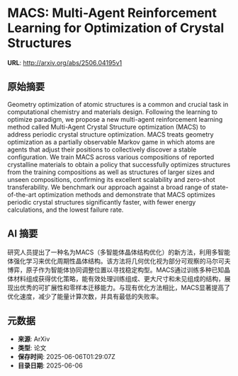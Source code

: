 # MACS: Multi-Agent Reinforcement Learning for Optimization of Crystal Structures

**URL**: http://arxiv.org/abs/2506.04195v1

## 原始摘要

Geometry optimization of atomic structures is a common and crucial task in
computational chemistry and materials design. Following the learning to
optimize paradigm, we propose a new multi-agent reinforcement learning method
called Multi-Agent Crystal Structure optimization (MACS) to address periodic
crystal structure optimization. MACS treats geometry optimization as a
partially observable Markov game in which atoms are agents that adjust their
positions to collectively discover a stable configuration. We train MACS across
various compositions of reported crystalline materials to obtain a policy that
successfully optimizes structures from the training compositions as well as
structures of larger sizes and unseen compositions, confirming its excellent
scalability and zero-shot transferability. We benchmark our approach against a
broad range of state-of-the-art optimization methods and demonstrate that MACS
optimizes periodic crystal structures significantly faster, with fewer energy
calculations, and the lowest failure rate.


## AI 摘要

研究人员提出了一种名为MACS（多智能体晶体结构优化）的新方法，利用多智能体强化学习来优化周期性晶体结构。该方法将几何优化视为部分可观察的马尔可夫博弈，原子作为智能体协同调整位置以寻找稳定构型。MACS通过训练多种已知晶体材料组成获得优化策略，能有效处理训练组成、更大尺寸和未见组成的结构，展现出优秀的可扩展性和零样本迁移能力。与现有优化方法相比，MACS显著提高了优化速度，减少了能量计算次数，并具有最低的失败率。

## 元数据

- **来源**: ArXiv
- **类型**: 论文
- **保存时间**: 2025-06-06T01:29:07Z
- **目录日期**: 2025-06-06
